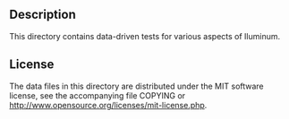 Description
------------

This directory contains data-driven tests for various aspects of Iluminum.

License
--------

The data files in this directory are distributed under the MIT software
license, see the accompanying file COPYING or
http://www.opensource.org/licenses/mit-license.php.

